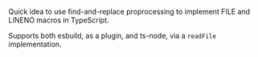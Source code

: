 Quick idea to use find-and-replace proprocessing to implement FILE and LINENO macros in TypeScript.

Supports both esbuild, as a plugin, and ts-node, via a `readFile` implementation.